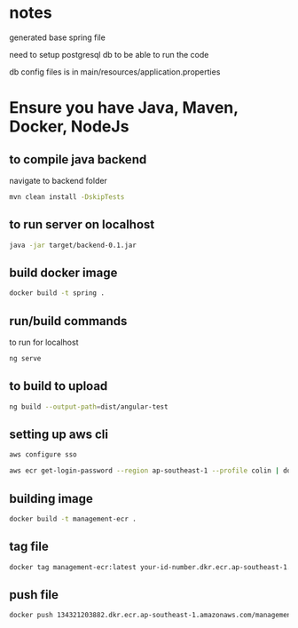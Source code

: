 # notes
generated base spring file

need to setup postgresql db to be able to run the code

db config files is in main/resources/application.properties

# Ensure you have Java, Maven, Docker, NodeJs

## to compile java backend
navigate to backend folder
```bash
mvn clean install -DskipTests
```

## to run server on localhost
```bash
java -jar target/backend-0.1.jar
```
## build docker image
```bash
docker build -t spring .
```

## run/build commands
to run for localhost
```bash
ng serve
```

## to build to upload
```bash
ng build --output-path=dist/angular-test
```

## setting up aws cli
```bash
aws configure sso
```
```bash
aws ecr get-login-password --region ap-southeast-1 --profile colin | docker login --username AWS --password-stdin 134321203882.dkr.ecr.ap-southeast-1.amazonaws.com
```
## building image
```bash
docker build -t management-ecr .
```
## tag file
```bash
docker tag management-ecr:latest your-id-number.dkr.ecr.ap-southeast-1.amazonaws.com/management-ecr:latest
```
## push file
```bash
docker push 134321203882.dkr.ecr.ap-southeast-1.amazonaws.com/management-ecr:latest
```
